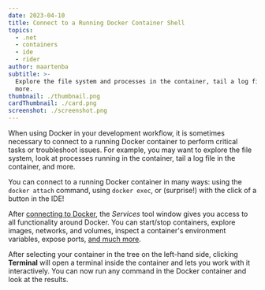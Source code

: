 ```yaml
---
date: 2023-04-10
title: Connect to a Running Docker Container Shell
topics:
  - .net
  - containers
  - ide
  - rider
author: maartenba
subtitle: >-
  Explore the file system and processes in the container, tail a log file, and
  more.
thumbnail: ./thumbnail.png
cardThumbnail: ./card.png
screenshot: ./screenshot.png
---
```


When using Docker in your development workflow, it is sometimes necessary to connect to a running Docker container to perform critical tasks or troubleshoot issues.
For example, you may want to explore the file system, look at processes running in the container, tail a log file in the container, and more.

You can connect to a running Docker container in many ways: using the `docker attach` command, using `docker exec`, or (surprise!) with the click of a button in the IDE!

After [connecting to Docker](https://www.jetbrains.com/help/rider/docker.html#connect_to_docker), the _Services_ tool window gives you access to all functionality around Docker.
You can start/stop containers, explore images, networks, and volumes, inspect a container's environment variables, expose ports, [and much more](https://blog.jetbrains.com/dotnet/2019/05/21/containers-images-introduction-docker-rider/).

After selecting your container in the tree on the left-hand side, clicking **Terminal** will open a terminal inside the container and lets you work with it interactively.
You can now run any command in the Docker container and look at the results.
